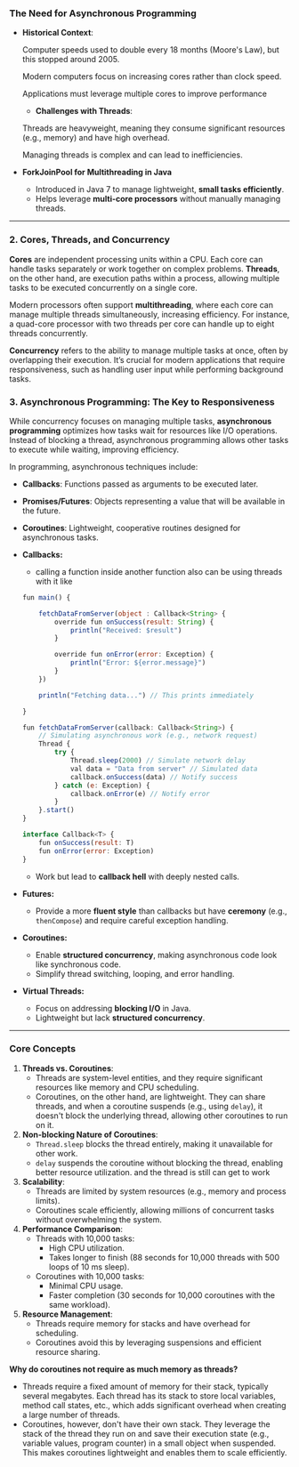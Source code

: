 ### **The Need for Asynchronous Programming**

- **Historical Context**:
    
    Computer speeds used to double every 18 months (Moore's Law), but this stopped around 2005.
    
    Modern computers focus on increasing cores rather than clock speed.
    
    Applications must leverage multiple cores to improve performance
    
    - **Challenges with Threads**:
    
    Threads are heavyweight, meaning they consume significant resources (e.g., memory) and have high overhead.
    
    Managing threads is complex and can lead to inefficiencies.
    
- **ForkJoinPool for Multithreading in Java**
    - Introduced in Java 7 to manage lightweight, **small tasks efficiently**.
    - Helps leverage **multi-core processors** without manually managing threads.

---

### **2. Cores, Threads, and Concurrency**

**Cores** are independent processing units within a CPU. Each core can handle tasks separately or work together on complex problems. **Threads**, on the other hand, are execution paths within a process, allowing multiple tasks to be executed concurrently on a single core.

Modern processors often support **multithreading**, where each core can manage multiple threads simultaneously, increasing efficiency. For instance, a quad-core processor with two threads per core can handle up to eight threads concurrently.

**Concurrency** refers to the ability to manage multiple tasks at once, often by overlapping their execution. It’s crucial for modern applications that require responsiveness, such as handling user input while performing background tasks.

### **3. Asynchronous Programming: The Key to Responsiveness**

While concurrency focuses on managing multiple tasks, **asynchronous programming** optimizes how tasks wait for resources like I/O operations. Instead of blocking a thread, asynchronous programming allows other tasks to execute while waiting, improving efficiency.

In programming, asynchronous techniques include:

- **Callbacks**: Functions passed as arguments to be executed later.
- **Promises/Futures**: Objects representing a value that will be available in the future.
- **Coroutines**: Lightweight, cooperative routines designed for asynchronous tasks.
- **Callbacks:**
    - calling a function inside another function also can be using threads with it like
    
    ```jsx
    fun main() {
    
        fetchDataFromServer(object : Callback<String> {
            override fun onSuccess(result: String) {
                println("Received: $result")
            }
    
            override fun onError(error: Exception) {
                println("Error: ${error.message}")
            }
        })
    
        println("Fetching data...") // This prints immediately
    
    }
    
    fun fetchDataFromServer(callback: Callback<String>) {
        // Simulating asynchronous work (e.g., network request)
        Thread {
            try {
                Thread.sleep(2000) // Simulate network delay
                val data = "Data from server" // Simulated data
                callback.onSuccess(data) // Notify success
            } catch (e: Exception) {
                callback.onError(e) // Notify error
            }
        }.start()
    }
    
    interface Callback<T> {
        fun onSuccess(result: T)
        fun onError(error: Exception)
    }
    ```
    
    - Work but lead to **callback hell** with deeply nested calls.
- **Futures:**
    - Provide a more **fluent style** than callbacks but have **ceremony** (e.g., `thenCompose`) and require careful exception handling.
- **Coroutines:**
    - Enable **structured concurrency**, making asynchronous code look like synchronous code.
    - Simplify thread switching, looping, and error handling.
- **Virtual Threads:**
    - Focus on addressing **blocking I/O** in Java.
    - Lightweight but lack **structured concurrency**.

---

### **Core Concepts**

1. **Threads vs. Coroutines**:
    - Threads are system-level entities, and they require significant resources like memory and CPU scheduling.
    - Coroutines, on the other hand, are lightweight. They can share threads, and when a coroutine suspends (e.g., using `delay`), it doesn't block the underlying thread, allowing other coroutines to run on it.
2. **Non-blocking Nature of Coroutines**:
    - `Thread.sleep` blocks the thread entirely, making it unavailable for other work.
    - `delay` suspends the coroutine without blocking the thread, enabling better resource utilization. and the thread is still can get to work
3. **Scalability**:
    - Threads are limited by system resources (e.g., memory and process limits).
    - Coroutines scale efficiently, allowing millions of concurrent tasks without overwhelming the system.
4. **Performance Comparison**:
    - Threads with 10,000 tasks:
        - High CPU utilization.
        - Takes longer to finish (88 seconds for 10,000 threads with 500 loops of 10 ms sleep).
    - Coroutines with 10,000 tasks:
        - Minimal CPU usage.
        - Faster completion (30 seconds for 10,000 coroutines with the same workload).
5. **Resource Management**:
    - Threads require memory for stacks and have overhead for scheduling.
    - Coroutines avoid this by leveraging suspensions and efficient resource sharing.

**Why do coroutines not require as much memory as threads?**

- Threads require a fixed amount of memory for their stack, typically several megabytes. Each thread has its stack to store local variables, method call states, etc., which adds significant overhead when creating a large number of threads.
- Coroutines, however, don't have their own stack. They leverage the stack of the thread they run on and save their execution state (e.g., variable values, program counter) in a small object when suspended. This makes coroutines lightweight and enables them to scale efficiently.